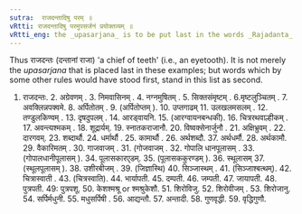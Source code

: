 ```yaml
---
sutra:  राजदन्तादिषु परम् ॥
vRtti: राजदन्तादिषु परमुपसर्जनं प्रयोक्तव्यम् ॥
vRtti_eng: the _upasarjana_ is to be put last in the words _Rajadanta_ &c. 
---
```

Thus राजदन्तः (दन्तानां राजा) 'a chief of teeth' (i.e., an eyetooth). It is not merely the _upasarjana_ that is placed last in these examples; but words which by some other rules would have stood first, stand in this list as second. 

1. राजदन्तः. 2. अग्रेवणम् . 3. निमवासिनम् . 4. नग्नमुषितम् . 5. सिक्तसंमृष्टम् . 6.मृष्टलुञ्चितम् . 7. अवक्लिन्नपक्वमे. 8. अर्पितोतम् . 9. (अर्पितोप्तम् ). 10. उप्तगाढम् 11. उलखलमसलम् . 12. तण्डुलकिण्वम् . 13. दृषदुपलम् . 14. आरड्वायनि. 15. (आरग्वायनबन्धकी). 16. चित्ररथवाल्हीकम् . 17. अवन्त्यश्मकम् . 18. शूद्रार्यम्. 19. स्नातकराजानौ. 20. विष्वक्सेनार्जुनौ . 21. अक्षिभ्रुवम् . 22. दारगवम्. 23. शब्दार्थौ. 24. धर्मार्थौ . 25. कामार्थौ . 26. अर्थशब्दौ. 37. अर्थधर्मौ. 28. अर्थकामौ. 29. वैकारिमतम् . 30. गाजवाजम् . 31. (गोजवाजम् . 32. गोपालि धानपूलासम् . 33. (गोपालधानीपूलासम् ). 34. पूलासकारए्डम्. 35. (पूलासककुरण्डम् ). 36. स्थूलासम्  37. (स्थूलपूलासम् ). 38. उशीरबीजम् . 39. (जिज्ञास्थि) 40. सिञ्जास्थम् . 41. (सिञ्जाश्बत्थम्). 42. चित्रास्वाती . 43. (चित्रस्वाति). 44. भार्यापती. 45. दम्पती. 46. जम्पती. 47. जायापती. 48. पुत्रपती.  49: पुत्रपशू. 50. केशश्मश्रू or श्मश्रुकेशौ. 51. शिरोविजु. 52. शिरोवीजम् . 53. शिरोजानु. 54. सर्पिर्मधुनी. 55. मधुसर्पिषी . 56. आद्यन्तौ. 57. अन्तादी. 58. गुणवृद्धी. 59. वृद्धिगुणौ. 